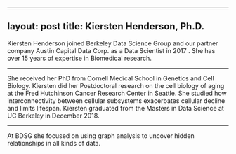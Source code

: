 ---
layout: post
title: Kiersten Henderson, Ph.D.
----


Kiersten Henderson joined Berkeley Data Science Group and
our partner company Austin Capital Data Corp. as a Data Scientist in
2017 . She has over 15 years of expertise in Biomedical research.

-----

She received her PhD from Cornell Medical School in Genetics and Cell
Biology. Kiersten did her Postdoctoral research on the cell biology of
aging at the Fred Hutchinson Cancer Research Center in Seattle. She
studied how interconnectivity between cellular subsystems exacerbates
cellular decline and limits lifespan. Kiersten graduated from the
Masters in Data Science at UC Berkeley in December 2018. 

-----
At BDSG she focused on using graph analysis to uncover hidden relationships in
all kinds of data.